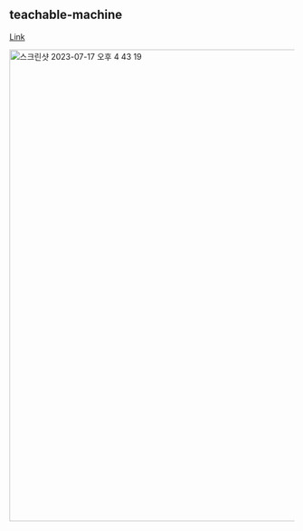 ## teachable-machine

[Link](https://practice-ai-teachable-machine.vercel.app/)

<img width="833" alt="스크린샷 2023-07-17 오후 4 43 19" src="https://github.com/seondal/practice-ai/assets/75469131/24b2223a-2fbd-46be-a9fb-45c68535fb01">

